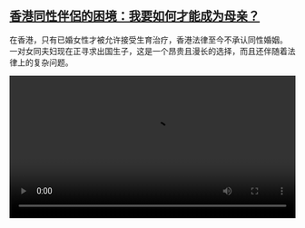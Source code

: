 <!--1711034224000-->
[香港同性伴侶的困境：我要如何才能成为母亲？](https://www.dw.com/zh/%E9%A6%99%E6%B8%AF%E5%90%8C%E6%80%A7%E4%BC%B4%E4%BE%B6%E7%9A%84%E5%9B%B0%E5%A2%83%EF%BC%9A%E6%88%91%E8%A6%81%E5%A6%82%E4%BD%95%E6%89%8D%E8%83%BD%E6%88%90%E4%B8%BA%E6%AF%8D%E4%BA%B2%EF%BC%9F/a-68634532)
------

<p>在香港，只有已婚女性才被允许接受生育治疗，香港法律至今不承认同性婚姻。 一对女同夫妇现在正寻求出国生子，这是一个昂贵且漫长的选择，而且还伴随着法律上的复杂问题。</small></p><video src="https://tvdownloaddw-a.akamaihd.net/Events/mp4/vdt_zh/2024/dwvgchi240321_hongkongivf_01icw_AVC_1280x720.mp4" controls style="width:100%"></video>

